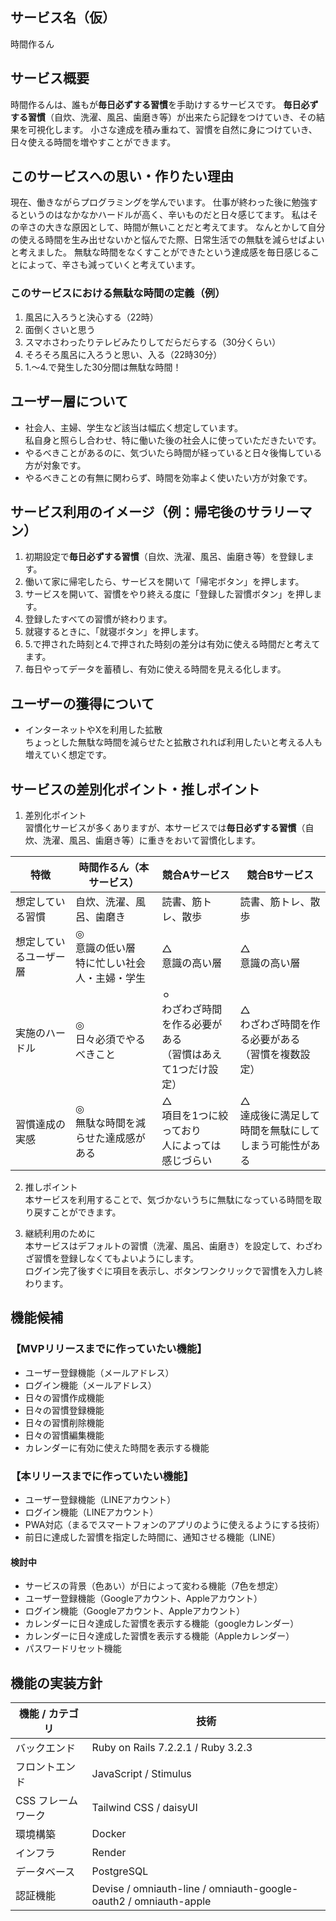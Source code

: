 ## サービス名（仮）

時間作るん

## サービス概要

時間作るんは、誰もが**毎日必ずする習慣**を手助けするサービスです。
**毎日必ずする習慣**（自炊、洗濯、風呂、歯磨き等）が出来たら記録をつけていき、その結果を可視化します。
小さな達成を積み重ねて、習慣を自然に身につけていき、日々使える時間を増やすことができます。

## このサービスへの思い・作りたい理由

現在、働きながらプログラミングを学んでいます。
仕事が終わった後に勉強するというのはなかなかハードルが高く、辛いものだと日々感じてます。
私はその辛さの大きな原因として、時間が無いことだと考えてます。
なんとかして自分の使える時間を生み出せないかと悩んでた際、日常生活での無駄を減らせばよいと考えました。
無駄な時間をなくすことができたという達成感を毎日感じることによって、辛さも減っていくと考えています。

### このサービスにおける無駄な時間の定義（例）

1. 風呂に入ろうと決心する（22時）
2. 面倒くさいと思う
3. スマホさわったりテレビみたりしてだらだらする（30分くらい）
4. そろそろ風呂に入ろうと思い、入る（22時30分）
5. 1.〜4.で発生した30分間は無駄な時間！

## ユーザー層について

- 社会人、主婦、学生など該当は幅広く想定しています。  
私自身と照らし合わせ、特に働いた後の社会人に使っていただきたいです。
- やるべきことがあるのに、気づいたら時間が経っていると日々後悔している方が対象です。
- やるべきことの有無に関わらず、時間を効率よく使いたい方が対象です。

## サービス利用のイメージ（例：帰宅後のサラリーマン）

1. 初期設定で**毎日必ずする習慣**（自炊、洗濯、風呂、歯磨き等）を登録します。
2. 働いて家に帰宅したら、サービスを開いて「帰宅ボタン」を押します。
3. サービスを開いて、習慣をやり終える度に「登録した習慣ボタン」を押します。
4. 登録したすべての習慣が終わります。
5. 就寝するときに、「就寝ボタン」を押します。
6. 5.で押された時刻と4.で押された時刻の差分は有効に使える時間だと考えてます。
7. 毎日やってデータを蓄積し、有効に使える時間を見える化します。

## ユーザーの獲得について

- インターネットやXを利用した拡散  
ちょっとした無駄な時間を減らせたと拡散されれば利用したいと考える人も増えていく想定です。

## サービスの差別化ポイント・推しポイント

1. 差別化ポイント  
習慣化サービスが多くありますが、本サービスでは**毎日必ずする習慣**（自炊、洗濯、風呂、歯磨き等）に重きをおいて習慣化します。

| 特徴 | 時間作るん（本サービス） | 競合Aサービス | 競合Bサービス |
| - | - | - | - |
| 想定している習慣 | 自炊、洗濯、風呂、歯磨き | 読書、筋トレ、散歩 | 読書、筋トレ、散歩 |
| 想定しているユーザー層 | ◎<br>意識の低い層<br>特に忙しい社会人・主婦・学生 | △<br>意識の高い層 | △<br>意識の高い層 | 
| 実施のハードル | ◎<br>日々必須でやるべきこと | ⚪︎<br>わざわざ時間を作る必要がある<br>（習慣はあえて1つだけ設定） | △<br>わざわざ時間を作る必要がある<br>（習慣を複数設定） |
| 習慣達成の実感 | ◎<br>無駄な時間を減らせた達成感がある | △<br>項目を1つに絞っており<br>人によっては感じづらい | △<br>達成後に満足して<br>時間を無駄にしてしまう可能性がある |

2. 推しポイント  
本サービスを利用することで、気づかないうちに無駄になっている時間を取り戻すことができます。

3. 継続利用のために  
本サービスはデフォルトの習慣（洗濯、風呂、歯磨き）を設定して、わざわざ習慣を登録しなくてもよいようにします。<br>
ログイン完了後すぐに項目を表示し、ボタンワンクリックで習慣を入力し終わります。

## 機能候補

### 【MVPリリースまでに作っていたい機能】

- ユーザー登録機能（メールアドレス）
- ログイン機能（メールアドレス）
- 日々の習慣作成機能
- 日々の習慣登録機能
- 日々の習慣削除機能
- 日々の習慣編集機能
- カレンダーに有効に使えた時間を表示する機能

### 【本リリースまでに作っていたい機能】

- ユーザー登録機能（LINEアカウント）
- ログイン機能（LINEアカウント）
- PWA対応（まるでスマートフォンのアプリのように使えるようにする技術）
- 前日に達成した習慣を指定した時間に、通知させる機能（LINE）
#### 検討中
- サービスの背景（色あい）が日によって変わる機能（7色を想定）
- ユーザー登録機能（Googleアカウント、Appleアカウント）
- ログイン機能（Googleアカウント、Appleアカウント）
- カレンダーに日々達成した習慣を表示する機能（googleカレンダー）
- カレンダーに日々達成した習慣を表示する機能（Appleカレンダー）
- パスワードリセット機能

## 機能の実装方針

| 機能 / カテゴリ | 技術 |
| - | - |
| バックエンド | Ruby on Rails 7.2.2.1 / Ruby 3.2.3 |
| フロントエンド | JavaScript / Stimulus |
| CSS フレームワーク | Tailwind CSS / daisyUI |
| 環境構築 | Docker |
| インフラ | Render |
| データベース | PostgreSQL |
| 認証機能 | Devise / omniauth-line / omniauth-google-oauth2 / omniauth-apple |